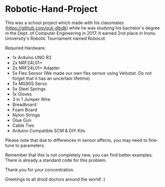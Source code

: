 # Robotic-Hand-Project

This was a school project which made with his classmates (https://github.com/guli-dlbdk) while he was studying his bachelor's degree in the Dept. of Computer Engineering in 2017. It earned 2nd place in Inonu University's Robotic Tournament named Robocot. 


Required Hardware:

* 1x Arduino UNO R3
* 2x NRF24L01+
* 2x NRF24L01+ Adapter 
* 5x Flex Sensor (We made our own flex sensor using Velostat. Do not forget that it has an uncertain lifetime)
* 5x MG90S Servo
* 5x Steel Springs
* 1x Gloves
* 3 in 1 Jumper Wire
* Breadboard
* Foam Board
* Nylon Strings
* Glue Gun
* Cable Ties
* Arduino Compatible SCM & DIY Kits


Please note that due to differences in sensor affects, you may need to fine-tune to parameters.


Remember that this is not completely new, you can find better examples. 
There is already a standard code for this problem.

Thank you for your concentration.

Greetings to all droid doctors around the world! :)
